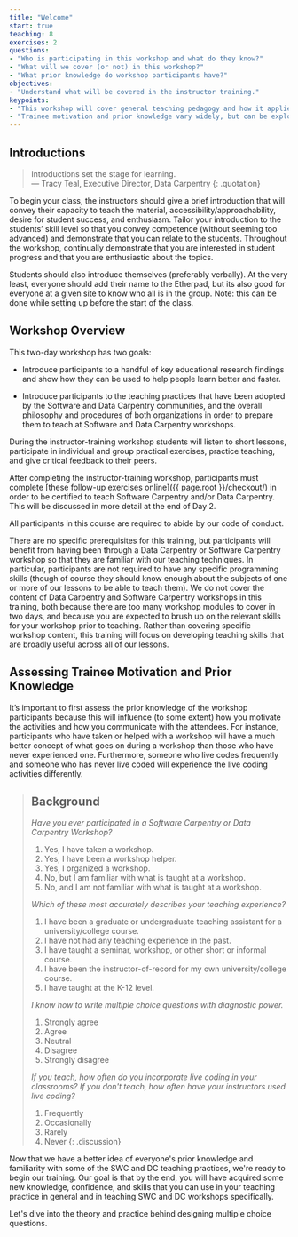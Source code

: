 ```yaml
---
title: "Welcome"
start: true
teaching: 8
exercises: 2
questions:
- "Who is participating in this workshop and what do they know?"
- "What will we cover (or not) in this workshop?"
- "What prior knowledge do workshop participants have?"
objectives:
- "Understand what will be covered in the instructor training."
keypoints:
- "This workshop will cover general teaching pedagogy and how it applies specifically to Software and Data Carpentry."
- "Trainee motivation and prior knowledge vary widely, but can be explored with a quick multiple choice quiz."
---
```


## Introductions

> Introductions set the stage for learning.  
> — Tracy Teal, Executive Director, Data Carpentry
{: .quotation}

To begin your class, the instructors should give a brief introduction
that will convey their capacity to teach the material,
accessibility/approachability, desire for student success, and
enthusiasm.  Tailor your introduction to the students’ skill level so
that you convey competence (without seeming too advanced) and
demonstrate that you can relate to the students.  Throughout the
workshop, continually demonstrate that you are interested in student
progress and that you are enthusiastic about the topics.

Students should also introduce themselves (preferably verbally).  At
the very least, everyone should add their name to the Etherpad, but
its also good for everyone at a given site to know who all is in the
group.  Note: this can be done while setting up before the start of
the class.

## Workshop Overview

This two-day workshop has two goals:

*   Introduce participants to a handful of key educational research
    findings and show how they can be used to help people learn better
    and faster.

*   Introduce participants to the teaching practices that have been
    adopted by the Software and Data Carpentry communities, and the
    overall philosophy and procedures of both organizations in order
    to prepare them to teach at Software and Data Carpentry workshops.

During the instructor-training workshop students will listen to short
lessons, participate in individual and group practical exercises,
practice teaching, and give critical feedback to their peers.

After completing the instructor-training workshop,
participants must complete
[these follow-up exercises online]({{ page.root }}/checkout/)
in order to be certified to teach Software Carpentry and/or Data Carpentry.
This will be discussed in more detail at the end of Day 2.

All participants in this course are required to abide by our code of conduct.

There are no specific prerequisites for this training, but
participants will benefit from having been through a Data Carpentry or
Software Carpentry workshop so that they are familiar with our
teaching techniques. In particular, participants are not required to
have any specific programming skills (though of course they should
know enough about the subjects of one or more of our lessons to be
able to teach them). We do not cover the content of Data Carpentry and
Software Carpentry workshops in this training, both because there are
too many workshop modules to cover in two days, and because you are
expected to brush up on the relevant skills for your workshop prior to
teaching. Rather than covering specific workshop content, this
training will focus on developing teaching skills that are broadly
useful across all of our lessons.

## Assessing Trainee Motivation and Prior Knowledge

It’s important to first assess the prior knowledge of the workshop
participants because this will influence (to some extent) how you
motivate the activities and how you communicate with the attendees.
For instance, participants who have taken or helped with a workshop
will have a much better concept of what goes on during a workshop than
those who have never experienced one.  Furthermore, someone who live
codes frequently and someone who has never live coded will experience
the live coding activities differently.

> ## Background
>
> *Have you ever participated in a Software Carpentry or Data Carpentry Workshop?*
>
> 1.  Yes, I have taken a workshop.
> 2.  Yes, I have been a workshop helper.
> 3.  Yes, I organized a workshop.
> 4.  No, but I am familiar with what is taught at a workshop.
> 5.  No, and I am not familiar with what is taught at a workshop.
>
> *Which of these most accurately describes your teaching experience?*
>
> 1.  I have been a graduate or undergraduate teaching assistant for a university/college course.
> 2.  I have not had any teaching experience in the past.
> 3.  I have taught a seminar, workshop, or other short or informal course.
> 4.  I have been the instructor-of-record for my own university/college course.
> 5.  I have taught at the K-12 level.
>
> *I know how to write multiple choice questions with diagnostic power.*
>
> 1.  Strongly agree
> 2.  Agree
> 3.  Neutral
> 4.  Disagree
> 5.  Strongly disagree
>
> *If you teach, how often do you incorporate live coding in your classrooms? If you don't teach, how often have your instructors used live coding?*
>
> 1.   Frequently
> 2.   Occasionally
> 3.   Rarely
> 4.   Never
{: .discussion}

Now that we have a better idea of everyone's prior knowledge and
familiarity with some of the SWC and DC teaching practices, we're
ready to begin our training. Our goal is that by the end, you will
have acquired some new knowledge, confidence, and skills that you can
use in your teaching practice in general and in teaching SWC and DC
workshops specifically.

Let's dive into the theory and practice behind designing multiple
choice questions.
